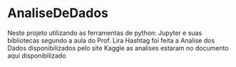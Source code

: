 # AnaliseDeDados
Neste projeto utilizando as ferramentas de python: Jupyter e suas bibliotecas segundo a aula do Prof. Lira Hashtag foi feita a Analise dos Dados disponibilizados pelo site Kaggle as analises estaram no documento aqui disponibilizado
